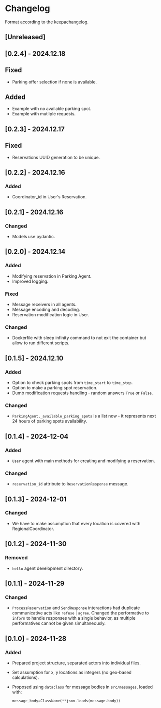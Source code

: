 # Changelog

Format according to the [keepachangelog](https://keepachangelog.com/en/1.1.0/).

## [Unreleased]

## [0.2.4] - 2024.12.18

## Fixed

- Parking offer selection if none is available.

## Added

- Example with no available parking spot.
- Example with mutliple requests.

## [0.2.3] - 2024.12.17

## Fixed

- Reservations UUID generation to be unique.

## [0.2.2] - 2024.12.16

### Added

- Coordinator_id in User's Reservation.

## [0.2.1] - 2024.12.16

### Changed

- Models use pydantic.

## [0.2.0] - 2024.12.14

### Added

- Modifying reservation in Parking Agent.
- Improved logging.

### Fixed

- Message receivers in all agents.
- Message encoding and decoding.
- Reservation modification logic in User.

### Changed

- Dockerfile with sleep infinity command to not exit the container but allow to run different scripts.

## [0.1.5] - 2024.12.10

### Added

- Option to check parking spots from `time_start` to `time_stop`.
- Option to make a parking spot reservation.
- Dumb modification requests handling - random answers `True` or `False`.

### Changed

- `ParkingAgent._available_parking_spots` is a list now - it represents next 24 hours of parking spots availability.

## [0.1.4] - 2024-12-04

### Added

- `User` agent with main methods for creating and modifying a reservation.

### Changed

- `reservation_id` attribute to `ReservationResponse` message.

## [0.1.3] - 2024-12-01

### Changed

- We have to make assumption that every location is covered with RegionalCoordinator.

## [0.1.2] - 2024-11-30

### Removed

- `hello` agent development directory.

## [0.1.1] - 2024-11-29

### Changed

- `ProcessReservation` and `SendResponse` interactions had duplicate communicative acts like `refuse` | `agree`. Changed the performative to `inform` to handle responses with a single behavior, as multiple performatives cannot be given simultaneously.

## [0.1.0] - 2024-11-28

### Added

- Prepared project structure, separated actors into individual files.
- Set assumption for x, y locations as integers (no geo-based calculations).
- Proposed using `dataclass` for message bodies in `src/messages`, loaded with:

  ```python
  message_body=ClassName(**json.loads(message.body))
  ```
